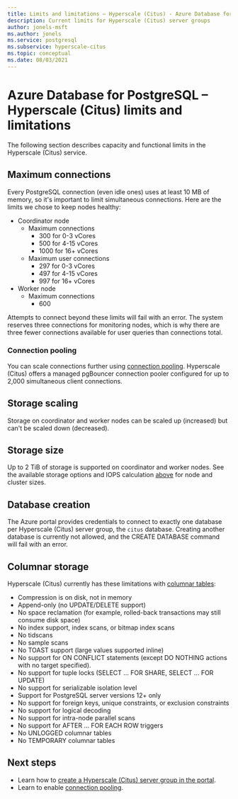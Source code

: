 ```yaml
---
title: Limits and limitations – Hyperscale (Citus) - Azure Database for PostgreSQL
description: Current limits for Hyperscale (Citus) server groups
author: jonels-msft
ms.author: jonels
ms.service: postgresql
ms.subservice: hyperscale-citus
ms.topic: conceptual
ms.date: 08/03/2021
---
```


# Azure Database for PostgreSQL – Hyperscale (Citus) limits and limitations

The following section describes capacity and functional limits in the
Hyperscale (Citus) service.

## Maximum connections

Every PostgreSQL connection (even idle ones) uses at least 10 MB of memory, so
it's important to limit simultaneous connections. Here are the limits we chose
to keep nodes healthy:

* Coordinator node
   * Maximum connections
	   * 300 for 0-3 vCores
	   * 500 for 4-15 vCores
	   * 1000 for 16+ vCores
   * Maximum user connections
	   * 297 for 0-3 vCores
	   * 497 for 4-15 vCores
	   * 997 for 16+ vCores
* Worker node
   * Maximum connections
       * 600

Attempts to connect beyond these limits will fail with an error. The system
reserves three connections for monitoring nodes, which is why there are three
fewer connections available for user queries than connections total.

### Connection pooling

You can scale connections further using [connection
pooling](concepts-hyperscale-connection-pool.md). Hyperscale (Citus) offers a
managed pgBouncer connection pooler configured for up to 2,000 simultaneous
client connections.

## Storage scaling

Storage on coordinator and worker nodes can be scaled up (increased) but can't
be scaled down (decreased).

## Storage size

Up to 2 TiB of storage is supported on coordinator and worker nodes. See the
available storage options and IOPS calculation
[above](concepts-hyperscale-configuration-options.md#compute-and-storage) for
node and cluster sizes.

## Database creation

The Azure portal provides credentials to connect to exactly one database per
Hyperscale (Citus) server group, the `citus` database. Creating another
database is currently not allowed, and the CREATE DATABASE command will fail
with an error.

## Columnar storage

Hyperscale (Citus) currently has these limitations with [columnar
tables](concepts-hyperscale-columnar.md):

* Compression is on disk, not in memory
* Append-only (no UPDATE/DELETE support)
* No space reclamation (for example, rolled-back transactions may still consume
  disk space)
* No index support, index scans, or bitmap index scans
* No tidscans
* No sample scans
* No TOAST support (large values supported inline)
* No support for ON CONFLICT statements (except DO NOTHING actions with no
  target specified).
* No support for tuple locks (SELECT ... FOR SHARE, SELECT ... FOR UPDATE)
* No support for serializable isolation level
* Support for PostgreSQL server versions 12+ only
* No support for foreign keys, unique constraints, or exclusion constraints
* No support for logical decoding
* No support for intra-node parallel scans
* No support for AFTER ... FOR EACH ROW triggers
* No UNLOGGED columnar tables
* No TEMPORARY columnar tables

## Next steps

* Learn how to [create a Hyperscale (Citus) server group in the
  portal](quickstart-create-hyperscale-portal.md).
* Learn to enable [connection pooling](concepts-hyperscale-connection-pool.md).
